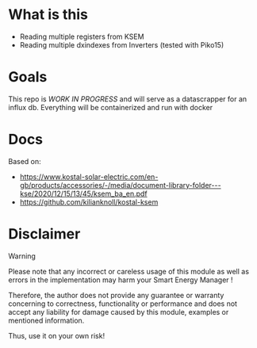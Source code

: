 # What is this
- Reading multiple registers from KSEM
- Reading multiple dxindexes from Inverters (tested with Piko15)

# Goals
This repo is _WORK IN PROGRESS_ and will serve as a datascrapper for an influx db.
Everything will be containerized and run with docker

# Docs

Based on:
- https://www.kostal-solar-electric.com/en-gb/products/accessories/-/media/document-library-folder---kse/2020/12/15/13/45/ksem_ba_en.pdf
- https://github.com/kilianknoll/kostal-ksem

# Disclaimer
Warning

Please note that any incorrect or careless usage of this module as well as errors in the implementation may harm your Smart Energy Manager !

Therefore, the author does not provide any guarantee or warranty concerning to correctness, functionality or performance and does not accept any liability for damage caused by this module, examples or mentioned information.

Thus, use it on your own risk!
